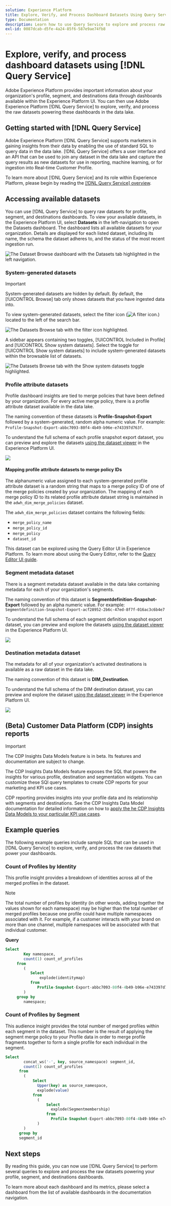 ```yaml
---
solution: Experience Platform
title: Explore, Verify, and Process Dashboard Datasets Using Query Service
type: Documentation
description: Learn how to use Query Service to explore and process raw datasets powering profile, segment, and destination dashboards in Experience Platform.
exl-id: 0087dcab-d5fe-4a24-85f6-587e9ae74fb8
---
```

# Explore, verify, and process dashboard datasets using [!DNL Query Service]

Adobe Experience Platform provides important information about your organization's profile, segment, and destinations data through dashboards available within the Experience Platform UI. You can then use Adobe Experience Platform [!DNL Query Service] to explore, verify, and process the raw datasets powering these dashboards in the data lake.

## Getting started with [!DNL Query Service] 

Adobe Experience Platform [!DNL Query Service] supports marketers in gaining insights from their data by enabling the use of standard SQL to query data in the data lake. [!DNL Query Service] offers a user interface and an API that can be used to join any dataset in the data lake and capture the query results as new datasets for use in reporting, machine learning, or for ingestion into Real-time Customer Profile. 

To learn more about [!DNL Query Service] and its role within Experience Platform, please begin by reading the [[!DNL Query Service] overview](../query-service/home.md).

## Accessing available datasets

You can use [!DNL Query Service] to query raw datasets for profile, segment, and destinations dashboards. To view your available datasets, in the Experience Platform UI, select **Datasets** in the left-navigation to open the Datasets dashboard. The dashboard lists all available datasets for your organization. Details are displayed for each listed dataset, including its name, the schema the dataset adheres to, and the status of the most recent ingestion run.

![The Dataset Browse dashboard with the Datasets tab highlighted in the left navigation.](./images/query/browse-datasets.png)

### System-generated datasets

>[!IMPORTANT]
>
>System-generated datasets are hidden by default. By default, the [!UICONTROL Browse] tab only shows datasets that you have ingested data into.

To view system-generated datasets, select the filter icon (![A filter icon.](./images/query/filter.png)) located to the left of the search bar.

![The Datasets Browse tab with the filter icon highlighted.](./images/query/filter-datasets.png)

A sidebar appears containing two toggles, [!UICONTROL Included in Profile] and [!UICONTROL Show system datasets]. Select the toggle for [!UICONTROL Show system datasets] to include system-generated datasets within the browsable list of datasets.

![The Datasets Browse tab with the Show system datasets toggle highlighted.](./images/query/show-system-datasets.png)

### Profile attribute datasets

Profile dashboard insights are tied to merge policies that have been defined by your organization. For every active merge policy, there is a profile attribute dataset available in the data lake. 

The naming convention of these datasets is **Profile-Snapshot-Export** followed by a system-generated, random alpha numeric value. For example: `Profile-Snapshot-Export-abbc7093-80f4-4b49-b96e-e743397d763f`.

To understand the full schema of each profile snapshot export dataset, you can preview and explore the datasets [using the dataset viewer](../catalog/datasets/user-guide.md) in the Experience Platform UI.

![](images/query/profile-attribute.png)

#### Mapping profile attribute datasets to merge policy IDs

The alphanumeric value assigned to each system-generated profile attribute dataset is a random string that maps to a merge policy ID of one of the merge policies created by your organization. The mapping of each merge policy ID to its related profile attribute dataset string is maintained in the `adwh_dim_merge_policies` dataset. 

The `adwh_dim_merge_policies` dataset contains the following fields:

* `merge_policy_name`
* `merge_policy_id`
* `merge_policy`
* `dataset_id`

This dataset can be explored using the Query Editor UI in Experience Platform. To learn more about using the Query Editor, refer to the [Query Editor UI guide](../query-service/ui/user-guide.md).

### Segment metadata dataset

There is a segment metadata dataset available in the data lake containing metadata for each of your organization's segments.

The naming convention of this dataset is **Segmentdefinition-Snapshot-Export** followed by an alpha numeric value. For example: `Segmentdefinition-Snapshot-Export-acf28952-2b6c-47ed-8f7f-016ac3c6b4e7`

To understand the full schema of each segment definition snapshot export dataset, you can preview and explore the datasets [using the dataset viewer](../catalog/datasets/user-guide.md) in the Experience Platform UI.

![](images/query/segment-metadata.png)

### Destination metadata dataset

The metadata for all of your organization's activated destinations is available as a raw dataset in the data lake.

The naming convention of this dataset is **DIM_Destination**.

To understand the full schema of the DIM destination dataset, you can preview and explore the dataset [using the dataset viewer](../catalog/datasets/user-guide.md) in the Experience Platform UI.

![](images/query/destinations-metadata.png)

## (Beta) Customer Data Platform (CDP) insights reports

>[!IMPORTANT]
>
>The CDP Insights Data Models feature is in beta. Its features and documentation are subject to change.
 
The CDP Insights Data Models feature exposes the SQL that powers the insights for various profile, destination and segmentation widgets. You can customize these SQl query templates to create CDP reports for your marketing and KPI use cases.

CDP reporting provides insights into your profile data and its relationship with segments and destinations. See the CDP Insights Data Model documentation for detailed information on how to [apply the he CDP Insights Data Models to your particular KPI use cases](./cdp-insights-data-model.md). 

## Example queries

The following example queries include sample SQL that can be used in [!DNL Query Service] to explore, verify, and process the raw datasets that power your dashboards.

### Count of Profiles by Identity

This profile insight provides a breakdown of identities across all of the merged profiles in the dataset. 

>[!NOTE]
>
>The total number of profiles by identity (in other words, adding together the values shown for each namespace) may be higher than the total number of merged profiles because one profile could have multiple namespaces associated with it. For example, if a customer interacts with your brand on more than one channel, multiple namespaces will be associated with that individual customer.

**Query**

```sql
Select
        Key namespace,
        count(1) count_of_profiles
     from
        (
           Select
               explode(identitymap)
           from
              Profile-Snapshot-Export-abbc7093-80f4-4b49-b96e-e743397d763f
        )
     group by
        namespace;
```

### Count of Profiles by Segment

This audience insight provides the total number of merged profiles within each segment in the dataset. This number is the result of applying the segment merge policy to your Profile data in order to merge profile fragments together to form a single profile for each individual in the segment. 

```sql
Select          
        concat_ws('-', key, source_namespace) segment_id,
        count(1) count_of_profiles
      from
        (
            Select
              Upper(key) as source_namespace,
              explode(value)
            from
              (
                  Select
                    explode(Segmentmembership)
                  from
                    Profile-Snapshot-Export-abbc7093-80f4-4b49-b96e-e743397d763f
              )
        )
      group by
      segment_id
```

## Next steps

By reading this guide, you can now use [!DNL Query Service] to perform several queries to explore and process the raw datasets powering your profile, segment, and destinations dashboards. 

To learn more about each dashboard and its metrics, please select a dashboard from the list of available dashboards in the documentation navigation.
